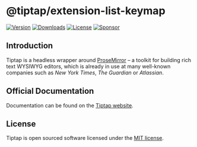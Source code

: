 # @tiptap/extension-list-keymap
[![Version](https://img.shields.io/npm/v/@tiptap/extension-list-keymap.svg?label=version)](https://www.npmjs.com/package/@tiptap/extension-list-keymap)
[![Downloads](https://img.shields.io/npm/dm/@tiptap/extension-list-keymap.svg)](https://npmcharts.com/compare/tiptap?minimal=true)
[![License](https://img.shields.io/npm/l/@tiptap/extension-list-keymap.svg)](https://www.npmjs.com/package/@tiptap/extension-list-keymap)
[![Sponsor](https://img.shields.io/static/v1?label=Sponsor&message=%E2%9D%A4&logo=GitHub)](https://github.com/sponsors/ueberdosis)

## Introduction
Tiptap is a headless wrapper around [ProseMirror](https://ProseMirror.net) – a toolkit for building rich text WYSIWYG editors, which is already in use at many well-known companies such as *New York Times*, *The Guardian* or *Atlassian*.

## Official Documentation
Documentation can be found on the [Tiptap website](https://tiptap.dev).

## License
Tiptap is open sourced software licensed under the [MIT license](https://github.com/ueberdosis/tiptap/blob/main/LICENSE.md).
